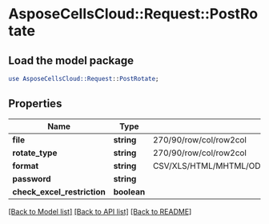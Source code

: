 # AsposeCellsCloud::Request::PostRotate 

## Load the model package
```perl
use AsposeCellsCloud::Request::PostRotate;
```

## Properties
Name | Type | Description | Notes
------------ | ------------- | ------------- | -------------
**file** | **string** | 270/90/row/col/row2col |
**rotate_type** | **string** | 270/90/row/col/row2col |
**format** | **string** | CSV/XLS/HTML/MHTML/ODS/PDF/XML/TXT/TIFF/XLSB/XLSM/XLSX/XLTM/XLTX/XPS/PNG/JPG/JPEG/GIF/EMF/BMP/MD[Markdown]/Numbers |
**password** | **string** |  |
**check_excel_restriction** | **boolean** |  |  

[[Back to Model list]](../README.md#documentation-for-requests) [[Back to API list]](../README.md#documentation-for-api-endpoints) [[Back to README]](../README.md)

